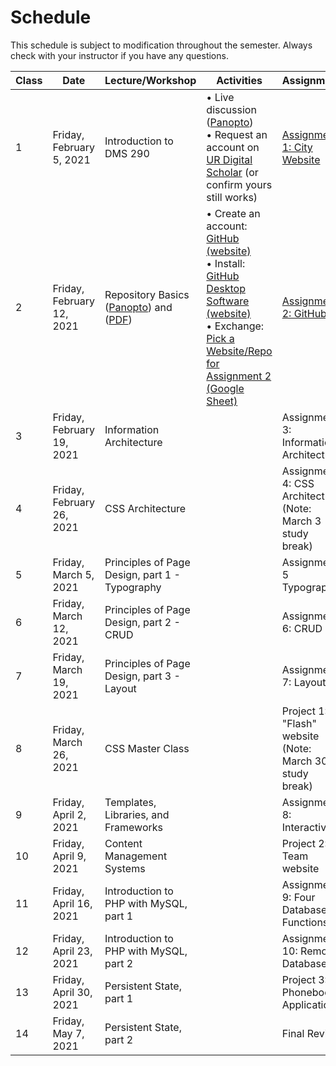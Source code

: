 # **Schedule**
This schedule is subject to modification throughout the semester. Always check with your instructor if you have any questions.

| Class | Date                      | Lecture/Workshop                                             | Activities                                                   | Assignment                                                   |
| ----- | ------------------------- | ------------------------------------------------------------ | ------------------------------------------------------------ | ------------------------------------------------------------ |
| 1     | Friday, February 5, 2021  | Introduction to DMS 290                                      | &bull; Live discussion ([Panopto](https://rochester.hosted.panopto.com/Panopto/Pages/Viewer.aspx?id=b3586bd4-8919-427d-be0d-acc6012a86b3))<br>&bull; Request an account on [UR Digital Scholar](https://digitalscholar.rochester.edu/) (or confirm yours still works) | [Assignment 1: City Website](assign01-city-website/instructions.md) |
| 2     | Friday, February 12, 2021 | Repository Basics ([Panopto](https://rochester.hosted.panopto.com/Panopto/Pages/Viewer.aspx?id=4ab4f0df-f2e2-436c-bd35-accd01291cc9)) and ([PDF](02-repository-basics/version-control-software.pdf)) | &bull; Create an account: [GitHub (website)](https://github.com/)<br>&bull; Install: [GitHub Desktop Software (website)](https://desktop.github.com/)<br>&bull; Exchange: [Pick a Website/Repo for Assignment 2 (Google Sheet)](https://docs.google.com/spreadsheets/d/1rAZzYDRKwMR2A0Kp43eG-GwvD_hC88srLtbNwXHsvtM/edit#gid=0) | [Assignment 2: GitHub](assign02-github/instructions)         |
| 3     | Friday, February 19, 2021 | Information  Architecture                                    |                                                              | Assignment 3:  Information Architecture                      |
| 4     | Friday, February 26, 2021 | CSS  Architecture                                            |                                                              | Assignment 4:  CSS Architecture<br>(Note: March 3 study break) |
| 5     | Friday, March 5, 2021     | Principles  of Page Design, part 1 - Typography              |                                                              | Assignment 5  Typography                                     |
| 6     | Friday, March 12, 2021    | Principles  of Page Design, part 2 - CRUD                    |                                                              | Assignment 6:  CRUD                                          |
| 7     | Friday, March 19, 2021    | Principles  of Page Design, part 3 - Layout                  |                                                              | Assignment 7:  Layout                                        |
| 8     | Friday, March 26, 2021    | CSS  Master Class                                            |                                                              | Project 1: "Flash" website<br>(Note:  March 30 study break)  |
| 9     | Friday, April 2, 2021     | Templates,  Libraries, and Frameworks                        |                                                              | Assignment 8:  Interactivity                                 |
| 10    | Friday, April 9, 2021     | Content  Management Systems                                  |                                                              | Project  2: Team website                                     |
| 11    | Friday, April 16, 2021    | Introduction  to PHP with MySQL, part 1                      |                                                              | Assignment 9:  Four Database Functions                       |
| 12    | Friday, April 23, 2021    | Introduction  to PHP with MySQL, part 2                      |                                                              | Assignment 10:  Remote Databases                             |
| 13    | Friday, April 30, 2021    | Persistent  State, part 1                                    |                                                              | Project  3: Phonebook Application                            |
| 14    | Friday, May 7, 2021       | Persistent  State, part 2                                    |                                                              | Final Review                                                 |


